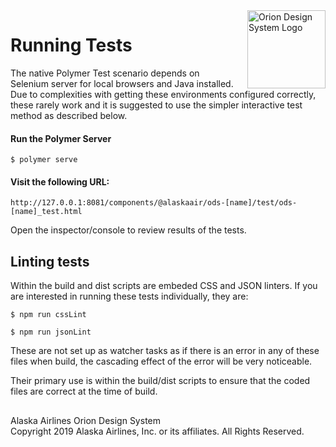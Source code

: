 <img src="https://resource.alaskaair.net/-/media/2C1969F8FB244C919205CD48429C13AC" alt="Orion Design System Logo" title="Be the change you want to see" width="125" align="right" style="padding-left: 10px" /> 

# Running Tests

The native Polymer Test scenario depends on Selenium server for local browsers and Java installed. Due to complexities with getting these environments configured correctly, these rarely work and it is suggested to use the simpler interactive test method as described below.

#### Run the Polymer Server

```
$ polymer serve
```

#### Visit the following URL:

```
http://127.0.0.1:8081/components/@alaskaair/ods-[name]/test/ods-[name]_test.html
```

Open the inspector/console to review results of the tests.


## Linting tests

Within the build and dist scripts are embeded CSS and JSON linters. If you are interested in running these tests individually, they are:

```
$ npm run cssLint

$ npm run jsonLint
```

These are not set up as watcher tasks as if there is an error in any of these files when build, the cascading effect of the error will be very noticeable. 

Their primary use is within the build/dist scripts to ensure that the coded files are correct at the time of build.

## 

Alaska Airlines Orion Design System<br>
Copyright 2019 Alaska Airlines, Inc. or its affiliates. All Rights Reserved.

